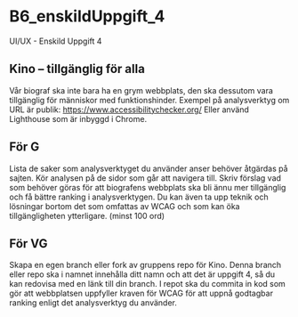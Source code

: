 # B6_enskildUppgift_4
UI/UX - Enskild Uppgift 4

## Kino – tillgänglig för alla
Vår biograf ska inte bara ha en grym webbplats, 
den ska dessutom vara tillgänglig för människor med funktionshinder.
Exempel på analysverktyg om URL är publik: https://www.accessibilitychecker.org/
Eller använd Lighthouse som är inbyggd i Chrome.

## För G
Lista de saker som analysverktyget du använder anser behöver åtgärdas på sajten. Kör analysen på de sidor som går att navigera till. Skriv förslag vad som behöver göras för att biografens webbplats ska bli ännu mer tillgänglig och få bättre ranking i analysverktygen. Du kan även ta upp teknik och lösningar bortom det som omfattas av WCAG och som kan öka tillgängligheten ytterligare. (minst 100 ord)

## För VG
Skapa en egen branch eller fork av gruppens repo för Kino. Denna branch eller repo ska i namnet innehålla ditt namn och att det är uppgift 4, så du kan redovisa med en länk till din branch.
I repot ska du commita in kod som gör att webbplatsen uppfyller kraven för WCAG för att uppnå godtagbar ranking enligt det analysverktyg du använder.
